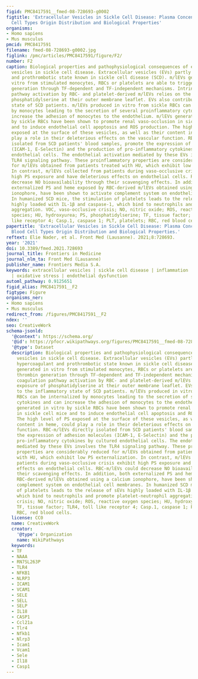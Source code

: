 ```yaml
---
figid: PMC8417591__fmed-08-728693-g0002
figtitle: 'Extracellular Vesicles in Sickle Cell Disease: Plasma Concentration, Blood
  Cell Types Origin Distribution and Biological Properties'
organisms:
- Homo sapiens
- Mus musculus
pmcid: PMC8417591
filename: fmed-08-728693-g0002.jpg
figlink: /pmc/articles/PMC8417591/figure/F2/
number: F2
caption: Biological properties and pathophysiological consequences of extracellular
  vesicles in sickle cell disease. Extracellular vesicles (EVs) partly cause the hypercoagulant
  and prothrombotic state known in sickle cell disease (SCD). m/lEVs generated in
  vitro from stimulated monocytes, RBCs or platelets are able to trigger thrombin
  generation through TF-dependent and TF-independent mechanisms. Intrinsic coagulation
  pathway activation by RBC- and platelet-derived m/lEVs relies on the exposure of
  phosphatidylserine at their outer membrane leaflet. EVs also contribute to the inflammatory
  state of SCD patients. m/lEVs produced in vitro from sickle RBCs can be internalized
  by monocytes leading to the secretion of several proinflammatory cytokines and can
  increase the adhesion of monocytes to the endothelium. m/lEVs generated in vitro
  by sickle RBCs have been shown to promote renal vaso-occlusion in sickle cell mice
  and to induce endothelial cell apoptosis and ROS production. The high level of PS
  exposed at the surface of these vesicles, as well as their content in heme, could
  play a role in their deleterious effects on the vascular function. RBC-m/lEVs directly
  isolated from SCD patients' blood samples, promote the expression of adhesion molecules
  (ICAM-1, E-Selectin) and the production of pro-inflammatory cytokines by cultured
  endothelial cells. The endothelial activation mediated by these EVs involves the
  TLR4 signaling pathway. These proinflammatory properties are considerably reduced
  for m/lEVs obtained from patients treated with HU, which exhibit low PS externalization.
  In contrast, m/lEVs collected from patients during vaso-occlusive crisis exhibit
  high PS exposure and have deleterious effects on endothelial cells. RBC-m/lEVs could
  decrease NO bioavailability through their scavenging effects. In addition, both
  externalized PS and heme exposed by RBC-derived m/lEVs obtained using a calcium
  ionophore, have been shown to activate complement system on endothelial cell membranes.
  In humanized SCD mice, the stimulation of platelets leads to the release of sEVs
  highly loaded with IL-1β and caspase-1, which bind to neutrophils and promote platelet-neutrophil
  aggregation. VOC, vaso-occlusive crisis; NO, nitric oxide; ROS, reactive oxygen
  species; HU, hydroxyurea; PS, phosphatidylserine; TF, tissue factor; TLR4, toll
  like receptor 4; Casp.1, caspase 1; PLT, platelets; RBC, red blood cells.
papertitle: 'Extracellular Vesicles in Sickle Cell Disease: Plasma Concentration,
  Blood Cell Types Origin Distribution and Biological Properties.'
reftext: Elie Nader, et al. Front Med (Lausanne). 2021;8:728693.
year: '2021'
doi: 10.3389/fmed.2021.728693
journal_title: Frontiers in Medicine
journal_nlm_ta: Front Med (Lausanne)
publisher_name: Frontiers Media S.A.
keywords: extracellular vesicles | sickle cell disease | inflammation | coagulation
  | oxidative stress | endothelial dysfunction
automl_pathway: 0.9125651
figid_alias: PMC8417591__F2
figtype: Figure
organisms_ner:
- Homo sapiens
- Mus musculus
redirect_from: /figures/PMC8417591__F2
ndex: ''
seo: CreativeWork
schema-jsonld:
  '@context': https://schema.org/
  '@id': https://pfocr.wikipathways.org/figures/PMC8417591__fmed-08-728693-g0002.html
  '@type': Dataset
  description: Biological properties and pathophysiological consequences of extracellular
    vesicles in sickle cell disease. Extracellular vesicles (EVs) partly cause the
    hypercoagulant and prothrombotic state known in sickle cell disease (SCD). m/lEVs
    generated in vitro from stimulated monocytes, RBCs or platelets are able to trigger
    thrombin generation through TF-dependent and TF-independent mechanisms. Intrinsic
    coagulation pathway activation by RBC- and platelet-derived m/lEVs relies on the
    exposure of phosphatidylserine at their outer membrane leaflet. EVs also contribute
    to the inflammatory state of SCD patients. m/lEVs produced in vitro from sickle
    RBCs can be internalized by monocytes leading to the secretion of several proinflammatory
    cytokines and can increase the adhesion of monocytes to the endothelium. m/lEVs
    generated in vitro by sickle RBCs have been shown to promote renal vaso-occlusion
    in sickle cell mice and to induce endothelial cell apoptosis and ROS production.
    The high level of PS exposed at the surface of these vesicles, as well as their
    content in heme, could play a role in their deleterious effects on the vascular
    function. RBC-m/lEVs directly isolated from SCD patients' blood samples, promote
    the expression of adhesion molecules (ICAM-1, E-Selectin) and the production of
    pro-inflammatory cytokines by cultured endothelial cells. The endothelial activation
    mediated by these EVs involves the TLR4 signaling pathway. These proinflammatory
    properties are considerably reduced for m/lEVs obtained from patients treated
    with HU, which exhibit low PS externalization. In contrast, m/lEVs collected from
    patients during vaso-occlusive crisis exhibit high PS exposure and have deleterious
    effects on endothelial cells. RBC-m/lEVs could decrease NO bioavailability through
    their scavenging effects. In addition, both externalized PS and heme exposed by
    RBC-derived m/lEVs obtained using a calcium ionophore, have been shown to activate
    complement system on endothelial cell membranes. In humanized SCD mice, the stimulation
    of platelets leads to the release of sEVs highly loaded with IL-1β and caspase-1,
    which bind to neutrophils and promote platelet-neutrophil aggregation. VOC, vaso-occlusive
    crisis; NO, nitric oxide; ROS, reactive oxygen species; HU, hydroxyurea; PS, phosphatidylserine;
    TF, tissue factor; TLR4, toll like receptor 4; Casp.1, caspase 1; PLT, platelets;
    RBC, red blood cells.
  license: CC0
  name: CreativeWork
  creator:
    '@type': Organization
    name: WikiPathways
  keywords:
  - TF
  - NAAA
  - RN7SL263P
  - TLR4
  - NFKB1
  - NLRP3
  - ICAM1
  - VCAM1
  - SELE
  - SELL
  - SELP
  - IL18
  - CASP1
  - Ccl21a
  - Tlr4
  - Nfkb1
  - Nlrp3
  - Icam1
  - Vcam1
  - Sele
  - Il18
  - Casp1
---
```

